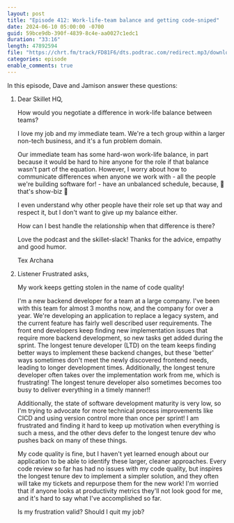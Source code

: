 ```yaml
---
layout: post
title: "Episode 412: Work-life-team balance and getting code-sniped"
date: 2024-06-10 05:00:00 -0700
guid: 59bce9db-390f-4839-8c4e-aa0027c1edc1
duration: "33:16"
length: 47892594
file: "https://chrt.fm/track/FD81F6/dts.podtrac.com/redirect.mp3/download.softskills.audio/sse-412.mp3"
categories: episode
enable_comments: true
---
```


In this episode, Dave and Jamison answer these questions:

1. Dear Skillet HQ,
   
   How would you negotiate a difference in work-life balance between teams?
   
   I love my job and my immediate team. We're a tech group within a larger non-tech business, and it's a fun problem domain.
   
   Our immediate team has some hard-won work-life balance, in part because it would be hard to hire anyone for the role if that balance wasn't part of the equation. However, I worry about how to communicate differences when anyone we work with - all the people we're building software for! - have an unbalanced schedule, because, 👋that's show-biz 👋
   
   I even understand why other people have their role set up that way and respect it, but I don't want to give up my balance either.
   
   How can I best handle the relationship when that difference is there?
   
   Love the podcast and the skillet-slack! Thanks for the advice, empathy and good humor.
   
   Tex Archana

2. Listener Frustrated asks,
   
   My work keeps getting stolen in the name of code quality!
   
   I'm a new backend developer for a team at a large company. I've been with this team for almost 3 months now, and the company for over a year. We're developing an application to replace a legacy system, and the current feature has fairly well described user requirements. The front end developers keep finding new implementation issues that require more backend development, so new tasks get added during the sprint. The longest tenure developer (LTD) on the team keeps finding better ways to implement these backend changes, but these 'better' ways sometimes don't  meet the newly discovered frontend needs, leading to longer development times. Additionally, the longest tenure developer often takes over the implementation work from me, which is frustrating! The longest tenure developer also sometimes becomes too busy to deliver everything in a timely manner!!
   
   Additionally, the state of software development maturity is very low, so I'm trying to advocate for more technical process improvements like CICD and using version control more than once per sprint! I am frustrated and finding it hard to keep up motivation when everything is such a mess, and the other devs defer to the longest tenure dev who pushes back on many of these things.
   
   My code quality is fine, but I haven't yet learned enough about our application to be able to identify these larger, cleaner approaches. Every code review so far has had no issues with my code quality, but inspires the longest tenure dev to implement a simpler solution, and they often will take my tickets and repurpose them for the new work! I'm worried that if anyone looks at productivity metrics they'll not look good for me, and it's hard to say what I've accomplished so far.
   
   Is my frustration valid? Should I quit my job?

